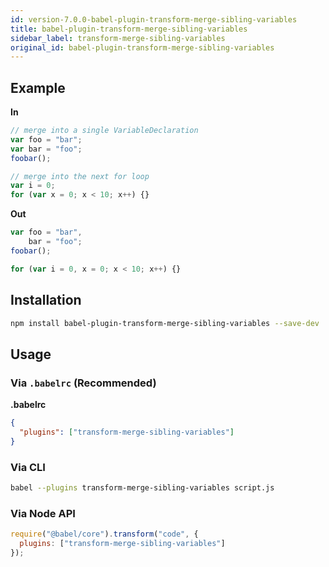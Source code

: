 ```yaml
---
id: version-7.0.0-babel-plugin-transform-merge-sibling-variables
title: babel-plugin-transform-merge-sibling-variables
sidebar_label: transform-merge-sibling-variables
original_id: babel-plugin-transform-merge-sibling-variables
---
```


## Example

**In**

```javascript
// merge into a single VariableDeclaration
var foo = "bar";
var bar = "foo";
foobar();

// merge into the next for loop
var i = 0;
for (var x = 0; x < 10; x++) {}
```

**Out**

```javascript
var foo = "bar",
    bar = "foo";
foobar();

for (var i = 0, x = 0; x < 10; x++) {}
```

## Installation

```sh
npm install babel-plugin-transform-merge-sibling-variables --save-dev
```

## Usage

### Via `.babelrc` (Recommended)

**.babelrc**

```json
{
  "plugins": ["transform-merge-sibling-variables"]
}
```

### Via CLI

```sh
babel --plugins transform-merge-sibling-variables script.js
```

### Via Node API

```javascript
require("@babel/core").transform("code", {
  plugins: ["transform-merge-sibling-variables"]
});
```


